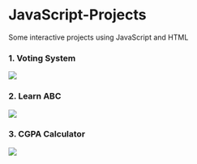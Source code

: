 # JavaScript-Projects
Some interactive projects using JavaScript and HTML
<p></p>
<h3>1. Voting System</h3><img style="text-align:center" src="https://raw.githubusercontent.com/kapoor-rakshit/JavaScript-Projects/master/Vote.PNG"></img>
<p>
<h3>2. Learn ABC</h3><img style="text-align:center" src="https://raw.githubusercontent.com/kapoor-rakshit/JavaScript-Projects/master/ABC.PNG"></img>
<p>
<h3>3. CGPA Calculator</h3><img style="text-align:center" src="https://raw.githubusercontent.com/kapoor-rakshit/JavaScript-Projects/master/CGPA1.PNG"></img>
